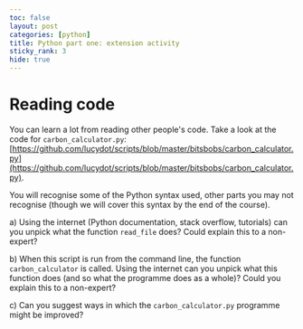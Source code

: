 ```yaml
---
toc: false
layout: post
categories: [python]
title: Python part one: extension activity
sticky_rank: 3
hide: true
---
```


# Reading code

You can learn a lot from reading other people's code. Take a look at the code for `carbon_calculator.py`: [https://github.com/lucydot/scripts/blob/master/bitsbobs/carbon_calculator.py](https://github.com/lucydot/scripts/blob/master/bitsbobs/carbon_calculator.py). 

You will recognise some of the Python syntax used, other parts you may not recognise (though we will cover this syntax by the end of the course).

a) Using the internet (Python documentation, stack overflow, tutorials) can you unpick what the function `read_file` does? Could explain this to a non-expert?

b) When this script is run from the command line, the function `carbon_calculator` is called. Using the internet can you unpick what this function does (and so what the programme does as a whole)? Could you explain this to a non-expert?

c) Can you suggest ways in which the `carbon_calculator.py` programme might be improved?

